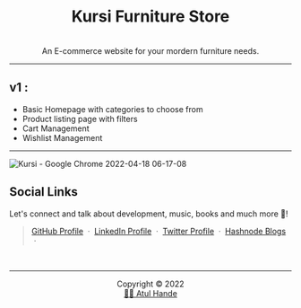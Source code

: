 <h1 align="center" font-weight: bold">Kursi Furniture Store</h1>

<p align="center"> 
<br/> An E-commerce website for your mordern furniture needs.  </p>

---

## v1 :

- Basic Homepage with categories to choose from
- Product listing page with filters
- Cart Management
- Wishlist Management

---
                 
                 
![Kursi - Google Chrome 2022-04-18 06-17-08](https://user-images.githubusercontent.com/76784537/163738840-a7e1f6df-2bcc-4639-bf33-a5b36e500de9.gif)



## **Social Links**
Let's connect and talk about development, music, books and much more 🌠! 
> [GitHub Profile](https://github.com/AtulHande03a) &nbsp;&middot;&nbsp; 
> [LinkedIn Profile](https://www.linkedin.com/in/atul-hande/) &nbsp;&middot;&nbsp;
> [Twitter Profile](https://twitter.com/AtulHande9) &nbsp;&middot;&nbsp;
> [Hashnode Blogs](https://atulhande03a.hashnode.dev/) &nbsp;&middot;&nbsp;

<br />


 



<hr />
<p align="center">Copyright &copy; 2022 
  <br />
  <a href="https://github.com/AtulHande03a">👩‍💻 Atul Hande</a>
</p>
